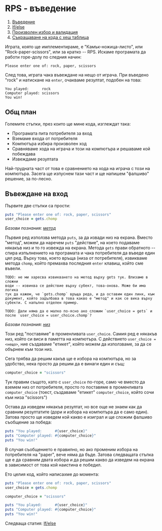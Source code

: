 # RPS - въведение

1. [Въведение](01_rps_intro.md)
1. [If/else](02_rps_if_else.md)
1. [Произволен избор и валидация](03_rps_random_choice_and_validation.md)
1. [Съкращаване на кода с хеш таблица](04_rps_hash.md)

Играта, която ще имплементираме, е "Камък-ножица-листо", или "Rock-paper-scissors", или за кратко -- RPS. Искаме програмата да работи горе-долу по следния начин:

    Please enter one of: rock, paper, scissors

След това, играта чака въвеждане на нещо от играча. При въведено "rock" и натискане на `enter`, очакваме резултат, подобен на това:

    You played:      rock
    Computer played: scissors
    You win!

## Общ план

Големите стъпки, през които ще мине кода, изглеждат така:

- Програмата пита потребителя за вход
- Вземаме входа от потребителя
- Компютъра избира произволен ход
- Сравняваме хода на играча и този на компютъра и решаваме кой побеждава
- Извеждаме резултата

Най-трудната част от това е сравнението на хода на играча с този на компютъра. Засега ще изпуснем тази част и ще напишем "фалшиво" решение, за по-лесно.

## Въвеждане на вход

Първите две стъпки са прости:

``` ruby
puts "Please enter one of: rock, paper, scissors"
user_choice = gets.chomp
```

*Базови познания: [метод](methods.md)*

Първия ред използва метода `puts`, за да извади низ на екрана. Вместо "метод", можем да наречем `puts` "действие", на което подаваме някакъв низ и то го извежда на екрана. Метода `gets` прави обратното -- спира изпълнението на програмата и чака потребителя да въведе един цял ред. Върху това, което връща (низа от потребителя), извикваме метода `chomp`, който премахва последния `enter` клавиш, който сме въвели.

    TODO: не ми харесва извикването на метод върху gets тук. Влизаме в сложни
    води -- извиква се действие върху субект, това-онова. Може би има логика
    тук да кажем, че `gets.chomp` връща реда, и да оставим един линк, към
    документ, който задълбава в това какво е "метод" и как се вика върху
    субекти. С напълно отделен пример.

    TODO: Дали няма да е малко по-ясно ако сложим `user_choice = gets` и после `user_choice = user_choice.chomp`?

*Базови познания: [низ](strings.md)*

Този ред "поставяме" в променливата `user_choice`. Самия ред е някакъв низ, който си виси в паметта на компютъра. С действието `user_choice = <нещо>`, ние създаваме "етикет", който можем да използваме, за да се обърнем към този низ.

Сега трябва да решим какъв ще е избора на компютъра, но за удобство, нека просто да решим да е винаги един и същ:

``` ruby
computer_choice = "scissors"
```

Тук правим същото, като с `user_choice` по-горе, само че вместо да вземем низ от потребителя, просто го поставяме в променливата `computer_choice` (тоест, създаваме "етикет" `computer_choice`, който сочи към низа "scissors")

Остава да изведем някакъв резултат, но все още не знаем как да сравним резултатите (дори и избора на компютъра да е само един). Затова просто ще изведем кой какво е изиграл и ще сложим фалшиво съобщение за победа:

``` ruby
puts "You played:      #{user_choice}"
puts "Computer played: #{computer_choice}"
puts "You win!"
```

В случая съобщението е правилно, но ако променим избора на потребителя на "paper", вече няма да бъде. Затова следващата стъпка ще е да сравним двата избора и да решим какво да изведем на екрана в зависимост от това кой наистина е победил.

Ето целия код, който написахме до момента:

``` ruby
puts "Please enter one of: rock, paper, scissors"
user_choice = gets.chomp

computer_choice = "scissors"

puts "You played:      #{user_choice}"
puts "Computer played: #{computer_choice}"
puts "You win!"
```

Следваща статия: [If/else](02_rps_if_else.md)
